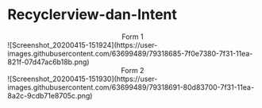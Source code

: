 # Recyclerview-dan-Intent

<center>Form 1</center>
![Screenshot_20200415-151924](https://user-images.githubusercontent.com/63699489/79318685-7f0e7380-7f31-11ea-821f-07d47ac6b18b.png)

<center>Form 2</center>
![Screenshot_20200415-151930](https://user-images.githubusercontent.com/63699489/79318691-80d83700-7f31-11ea-8a2c-9cdb71e8705c.png)
